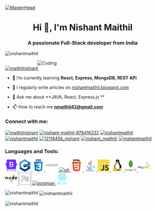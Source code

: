 [![MasterHead](https://user-images.githubusercontent.com/90236635/232446433-d5540fa2-fe28-4bb8-b929-cdb51fe61336.gif)](https://nishantmaithil.github.io/Personal-website/)
<h1 align="center">Hi 👋, I'm Nishant Maithil</h1>
<h3 align="center">A passionate Full-Stack developer from India</h3>

<p align="left"> <img src="https://komarev.com/ghpvc/?username=nishantmaithil&label=Profile%20views&color=0e75b6&style=flat" alt="nishantmaithil" /> </p>


<img align="right" alt="Coding" width="400" src="https://img.freepik.com/free-vector/coding-concept-illustration_114360-1155.jpg?w=740&t=st=1707201137~exp=1707201737~hmac=73c89c86a263f71e2cd69b16b0164aa2da0bde10c351a2cc8b8421a806334b56">

<p align="left"> <a href="https://twitter.com/maithilnishant" target="blank"><img src="https://img.shields.io/twitter/follow/maithilnishant?logo=twitter&style=for-the-badge" alt="maithilnishant" /></a> </p>

- 🌱 I’m currently learning **React, Express, MongoDB, REST API**

- 📝 I regularly write articles on [nishantmaithil.blogspot.com](nishantmaithil.blogspot.com)

- 💬 Ask me about **JAVA, React, Express.js **

- 📫 How to reach me **nmaithil42@gmail.com**

<h3 align="left">Connect with me:</h3>
<p align="left">
<a href="https://twitter.com/maithilnishant" target="blank"><img align="center" src="https://raw.githubusercontent.com/rahuldkjain/github-profile-readme-generator/master/src/images/icons/Social/twitter.svg" alt="maithilnishant" height="30" width="40" /></a>
<a href="https://linkedin.com/in/nishant-maithil-978416232" target="blank"><img align="center" src="https://raw.githubusercontent.com/rahuldkjain/github-profile-readme-generator/master/src/images/icons/Social/linked-in-alt.svg" alt="nishant-maithil-978416232" height="30" width="40" /></a>
<a href="https://instagram.com/nishantmaithil" target="blank"><img align="center" src="https://raw.githubusercontent.com/rahuldkjain/github-profile-readme-generator/master/src/images/icons/Social/instagram.svg" alt="nishantmaithil" height="30" width="40" /></a>
<a href="https://www.codechef.com/users/nishumaithil" target="blank"><img align="center" src="https://cdn.jsdelivr.net/npm/simple-icons@3.1.0/icons/codechef.svg" alt="nishantmaithil" height="30" width="40" /></a>
<a href="https://www.hackerrank.com/12116456_nishant" target="blank"><img align="center" src="https://raw.githubusercontent.com/rahuldkjain/github-profile-readme-generator/master/src/images/icons/Social/hackerrank.svg" alt="12116456_nishant" height="30" width="40" /></a>
<a href="https://www.leetcode.com/nishant_maithil/" target="blank"><img align="center" src="https://raw.githubusercontent.com/rahuldkjain/github-profile-readme-generator/master/src/images/icons/Social/leet-code.svg" alt="nishant_maithil/" height="30" width="40" /></a>
<a href="https://auth.geeksforgeeks.org/user/nishantmaithil" target="blank"><img align="center" src="https://raw.githubusercontent.com/rahuldkjain/github-profile-readme-generator/master/src/images/icons/Social/geeks-for-geeks.svg" alt="nishantmaithil" height="30" width="40" /></a>
</p>

<h3 align="left">Languages and Tools:</h3>
<p align="left"> <a href="https://getbootstrap.com" target="_blank" rel="noreferrer"> <img src="https://raw.githubusercontent.com/devicons/devicon/master/icons/bootstrap/bootstrap-plain-wordmark.svg" alt="bootstrap" width="40" height="40"/> </a> <a href="https://www.w3schools.com/cpp/" target="_blank" rel="noreferrer"> <img src="https://raw.githubusercontent.com/devicons/devicon/master/icons/cplusplus/cplusplus-original.svg" alt="cplusplus" width="40" height="40"/> </a> <a href="https://www.w3schools.com/css/" target="_blank" rel="noreferrer"> <img src="https://raw.githubusercontent.com/devicons/devicon/master/icons/css3/css3-original-wordmark.svg" alt="css3" width="40" height="40"/> </a> <a href="https://expressjs.com" target="_blank" rel="noreferrer"> <img src="https://raw.githubusercontent.com/devicons/devicon/master/icons/express/express-original-wordmark.svg" alt="express" width="40" height="40"/> </a> <a href="https://git-scm.com/" target="_blank" rel="noreferrer"> <img src="https://www.vectorlogo.zone/logos/git-scm/git-scm-icon.svg" alt="git" width="40" height="40"/> </a> <a href="https://www.w3.org/html/" target="_blank" rel="noreferrer"> <img src="https://raw.githubusercontent.com/devicons/devicon/master/icons/html5/html5-original-wordmark.svg" alt="html5" width="40" height="40"/> </a> <a href="https://www.java.com" target="_blank" rel="noreferrer"> <img src="https://raw.githubusercontent.com/devicons/devicon/master/icons/java/java-original.svg" alt="java" width="40" height="40"/> </a> <a href="https://developer.mozilla.org/en-US/docs/Web/JavaScript" target="_blank" rel="noreferrer"> <img src="https://raw.githubusercontent.com/devicons/devicon/master/icons/javascript/javascript-original.svg" alt="javascript" width="40" height="40"/> </a> <a href="https://www.linux.org/" target="_blank" rel="noreferrer"> <img src="https://raw.githubusercontent.com/devicons/devicon/master/icons/linux/linux-original.svg" alt="linux" width="40" height="40"/> </a> <a href="https://www.mongodb.com/" target="_blank" rel="noreferrer"> <img src="https://raw.githubusercontent.com/devicons/devicon/master/icons/mongodb/mongodb-original-wordmark.svg" alt="mongodb" width="40" height="40"/> </a> <a href="https://www.mysql.com/" target="_blank" rel="noreferrer"> <img src="https://raw.githubusercontent.com/devicons/devicon/master/icons/mysql/mysql-original-wordmark.svg" alt="mysql" width="40" height="40"/> </a> <a href="https://nodejs.org" target="_blank" rel="noreferrer"> <img src="https://raw.githubusercontent.com/devicons/devicon/master/icons/nodejs/nodejs-original-wordmark.svg" alt="nodejs" width="40" height="40"/> </a> <a href="https://www.photoshop.com/en" target="_blank" rel="noreferrer"> <img src="https://raw.githubusercontent.com/devicons/devicon/master/icons/photoshop/photoshop-line.svg" alt="photoshop" width="40" height="40"/> </a> <a href="https://postman.com" target="_blank" rel="noreferrer"> <img src="https://www.vectorlogo.zone/logos/getpostman/getpostman-icon.svg" alt="postman" width="40" height="40"/> </a> <a href="https://reactjs.org/" target="_blank" rel="noreferrer"> <img src="https://raw.githubusercontent.com/devicons/devicon/master/icons/react/react-original-wordmark.svg" alt="react" width="40" height="40"/> </a> </p>

<p><img align="left" src="https://github-readme-stats.vercel.app/api/top-langs?username=nishantmaithil&show_icons=true&locale=en&layout=compact" alt="nishantmaithil" /></p>

<p>&nbsp;<img align="center" src="https://github-readme-stats.vercel.app/api?username=nishantmaithil&show_icons=true&locale=en" alt="nishantmaithil" /></p>

<p><img align="center" src="https://github-readme-streak-stats.herokuapp.com/?user=nishantmaithil&" alt="nishantmaithil" /></p>
